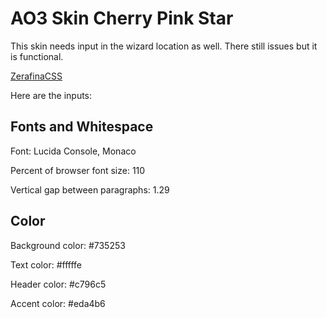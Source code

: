 <h1>AO3 Skin Cherry Pink Star</h1>
This skin needs input in the wizard location as well. There still issues but it is functional. 

<a href="https://github.com/ZerafinaCSS/Replace-the-AO3-Icons-2.0/tree/main">ZerafinaCSS</a> 

Here are the inputs:

<h2>Fonts and Whitespace</h2>
<p>Font: Lucida Console, Monaco</p>
<p>Percent of browser font size: 110</p>
<p>Vertical gap between paragraphs: 1.29</p>

<h2>Color</h2>
<p>Background color: #735253</p>
<p>Text color: #fffffe</p>
<p>Header color: #c796c5</p>
<p>Accent color: #eda4b6</p>
